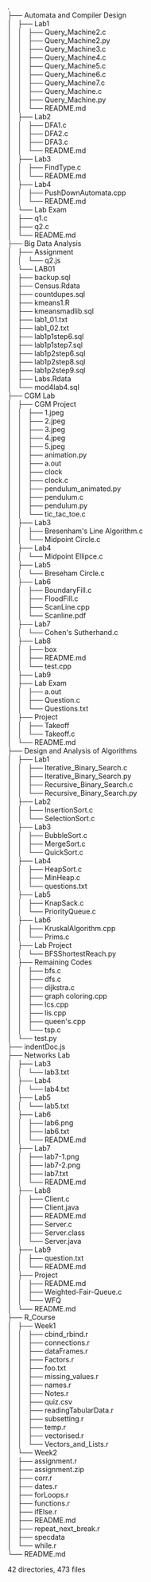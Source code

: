 .  
├── Automata and Compiler Design  
│   ├── Lab1  
│   │   ├── Query_Machine2.c  
│   │   ├── Query_Machine2.py  
│   │   ├── Query_Machine3.c  
│   │   ├── Query_Machine4.c  
│   │   ├── Query_Machine5.c  
│   │   ├── Query_Machine6.c  
│   │   ├── Query_Machine7.c  
│   │   ├── Query_Machine.c  
│   │   ├── Query_Machine.py  
│   │   └── README.md  
│   ├── Lab2  
│   │   ├── DFA1.c  
│   │   ├── DFA2.c  
│   │   ├── DFA3.c  
│   │   └── README.md  
│   ├── Lab3  
│   │   ├── FindType.c  
│   │   └── README.md  
│   ├── Lab4  
│   │   ├── PushDownAutomata.cpp  
│   │   └── README.md  
│   └── Lab Exam  
│       ├── q1.c  
│       ├── q2.c  
│       └── README.md  
├── Big Data Analysis  
│   ├── Assignment  
│   │   └── q2.js  
│   └── LAB01  
│       ├── backup.sql  
│       ├── Census.Rdata  
│       ├── countdupes.sql  
│       ├── kmeans1.R  
│       ├── kmeansmadlib.sql  
│       ├── lab1_01.txt  
│       ├── lab1_02.txt  
│       ├── lab1p1step6.sql  
│       ├── lab1p1step7.sql  
│       ├── lab1p2step6.sql  
│       ├── lab1p2step8.sql  
│       ├── lab1p2step9.sql  
│       ├── Labs.Rdata  
│       └── mod4lab4.sql  
├── CGM Lab  
│   ├── CGM Project  
│   │   ├── 1.jpeg  
│   │   ├── 2.jpeg  
│   │   ├── 3.jpeg  
│   │   ├── 4.jpeg  
│   │   ├── 5.jpeg  
│   │   ├── animation.py  
│   │   ├── a.out  
│   │   ├── clock  
│   │   ├── clock.c  
│   │   ├── pendulum_animated.py  
│   │   ├── pendulum.c  
│   │   ├── pendulum.py  
│   │   └── tic_tac_toe.c  
│   ├── Lab3  
│   │   ├── Bresenham's Line Algorithm.c  
│   │   └── Midpoint Circle.c  
│   ├── Lab4  
│   │   └── Midpoint Ellipce.c  
│   ├── Lab5  
│   │   └── Breseham Circle.c  
│   ├── Lab6  
│   │   ├── BoundaryFill.c  
│   │   ├── FloodFill.c  
│   │   ├── ScanLine.cpp  
│   │   └── Scanline.pdf  
│   ├── Lab7  
│   │   └── Cohen's Sutherhand.c  
│   ├── Lab8  
│   │   ├── box  
│   │   ├── README.md  
│   │   └── test.cpp  
│   ├── Lab9  
│   ├── Lab Exam  
│   │   ├── a.out  
│   │   ├── Question.c  
│   │   └── Questions.txt  
│   ├── Project  
│   │   ├── Takeoff  
│   │   └── Takeoff.c  
│   └── README.md  
├── Design and Analysis of Algorithms  
│   ├── Lab1  
│   │   ├── Iterative_Binary_Search.c  
│   │   ├── Iterative_Binary_Search.py  
│   │   ├── Recursive_Binary_Search.c  
│   │   └── Recursive_Binary_Search.py  
│   ├── Lab2  
│   │   ├── InsertionSort.c  
│   │   └── SelectionSort.c  
│   ├── Lab3  
│   │   ├── BubbleSort.c  
│   │   ├── MergeSort.c  
│   │   └── QuickSort.c  
│   ├── Lab4  
│   │   ├── HeapSort.c  
│   │   ├── MinHeap.c  
│   │   └── questions.txt  
│   ├── Lab5  
│   │   ├── KnapSack.c  
│   │   └── PriorityQueue.c  
│   ├── Lab6  
│   │   ├── KruskalAlgorithm.cpp  
│   │   └── Prims.c  
│   ├── Lab Project  
│   │   └── BFSShortestReach.py  
│   ├── Remaining Codes  
│   │   ├── bfs.c  
│   │   ├── dfs.c  
│   │   ├── dijkstra.c  
│   │   ├── graph coloring.cpp  
│   │   ├── lcs.cpp  
│   │   ├── lis.cpp  
│   │   ├── queen's.cpp  
│   │   └── tsp.c  
│   └── test.py  
├── indentDoc.js  
├── Networks Lab  
│   ├── Lab3  
│   │   └── lab3.txt  
│   ├── Lab4  
│   │   └── lab4.txt  
│   ├── Lab5  
│   │   └── lab5.txt  
│   ├── Lab6  
│   │   ├── lab6.png  
│   │   ├── lab6.txt  
│   │   └── README.md  
│   ├── Lab7  
│   │   ├── lab7-1.png  
│   │   ├── lab7-2.png  
│   │   ├── lab7.txt  
│   │   └── README.md  
│   ├── Lab8  
│   │   ├── Client.c  
│   │   ├── Client.java  
│   │   ├── README.md  
│   │   ├── Server.c  
│   │   ├── Server.class  
│   │   └── Server.java  
│   ├── Lab9  
│   │   ├── question.txt  
│   │   └── README.md  
│   ├── Project  
│   │   ├── README.md  
│   │   ├── Weighted-Fair-Queue.c  
│   │   └── WFQ  
│   └── README.md  
├── R_Course  
│   ├── Week1  
│   │   ├── cbind_rbind.r  
│   │   ├── connections.r  
│   │   ├── dataFrames.r  
│   │   ├── Factors.r  
│   │   ├── foo.txt  
│   │   ├── missing_values.r  
│   │   ├── names.r  
│   │   ├── Notes.r  
│   │   ├── quiz.csv  
│   │   ├── readingTabularData.r  
│   │   ├── subsetting.r  
│   │   ├── temp.r  
│   │   ├── vectorised.r  
│   │   └── Vectors_and_Lists.r  
│   └── Week2  
│       ├── assignment.r  
│       ├── assignment.zip  
│       ├── corr.r  
│       ├── dates.r  
│       ├── forLoops.r  
│       ├── functions.r  
│       ├── ifElse.r  
│       ├── README.md  
│       ├── repeat_next_break.r  
│       ├── specdata  
│       └── while.r  
└── README.md  
  
42 directories, 473 files  
  
